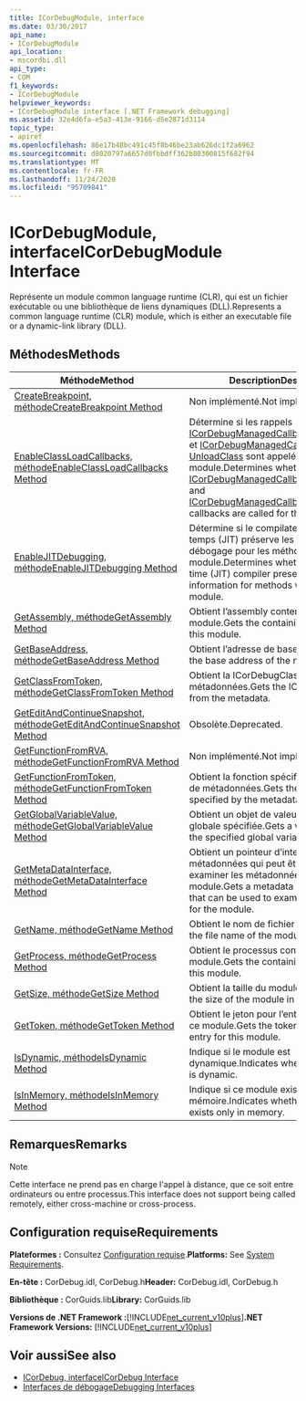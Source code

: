 ```yaml
---
title: ICorDebugModule, interface
ms.date: 03/30/2017
api_name:
- ICorDebugModule
api_location:
- mscordbi.dll
api_type:
- COM
f1_keywords:
- ICorDebugModule
helpviewer_keywords:
- ICorDebugModule interface [.NET Framework debugging]
ms.assetid: 32e4d6fa-e5a3-413e-9166-d5e2871d3114
topic_type:
- apiref
ms.openlocfilehash: 86e17b48bc491c45f8b46be23ab626dc1f2a6962
ms.sourcegitcommit: d8020797a6657d0fbbdff362b80300815f682f94
ms.translationtype: MT
ms.contentlocale: fr-FR
ms.lasthandoff: 11/24/2020
ms.locfileid: "95709841"
---
```

# <a name="icordebugmodule-interface"></a><span data-ttu-id="3b83b-102">ICorDebugModule, interface</span><span class="sxs-lookup"><span data-stu-id="3b83b-102">ICorDebugModule Interface</span></span>

<span data-ttu-id="3b83b-103">Représente un module common language runtime (CLR), qui est un fichier exécutable ou une bibliothèque de liens dynamiques (DLL).</span><span class="sxs-lookup"><span data-stu-id="3b83b-103">Represents a common language runtime (CLR) module, which is either an executable file or a dynamic-link library (DLL).</span></span>  
  
## <a name="methods"></a><span data-ttu-id="3b83b-104">Méthodes</span><span class="sxs-lookup"><span data-stu-id="3b83b-104">Methods</span></span>  
  
|<span data-ttu-id="3b83b-105">Méthode</span><span class="sxs-lookup"><span data-stu-id="3b83b-105">Method</span></span>|<span data-ttu-id="3b83b-106">Description</span><span class="sxs-lookup"><span data-stu-id="3b83b-106">Description</span></span>|  
|------------|-----------------|  
|[<span data-ttu-id="3b83b-107">CreateBreakpoint, méthode</span><span class="sxs-lookup"><span data-stu-id="3b83b-107">CreateBreakpoint Method</span></span>](icordebugmodule-createbreakpoint-method.md)|<span data-ttu-id="3b83b-108">Non implémenté.</span><span class="sxs-lookup"><span data-stu-id="3b83b-108">Not implemented.</span></span>|  
|[<span data-ttu-id="3b83b-109">EnableClassLoadCallbacks, méthode</span><span class="sxs-lookup"><span data-stu-id="3b83b-109">EnableClassLoadCallbacks Method</span></span>](icordebugmodule-enableclassloadcallbacks-method.md)|<span data-ttu-id="3b83b-110">Détermine si les rappels [ICorDebugManagedCallback :: LoadClass](icordebugmanagedcallback-loadclass-method.md) et [ICorDebugManagedCallback :: UnloadClass](icordebugmanagedcallback-unloadclass-method.md) sont appelés pour ce module.</span><span class="sxs-lookup"><span data-stu-id="3b83b-110">Determines whether the [ICorDebugManagedCallback::LoadClass](icordebugmanagedcallback-loadclass-method.md) and [ICorDebugManagedCallback::UnloadClass](icordebugmanagedcallback-unloadclass-method.md) callbacks are called for this module.</span></span>|  
|[<span data-ttu-id="3b83b-111">EnableJITDebugging, méthode</span><span class="sxs-lookup"><span data-stu-id="3b83b-111">EnableJITDebugging Method</span></span>](icordebugmodule-enablejitdebugging-method.md)|<span data-ttu-id="3b83b-112">Détermine si le compilateur juste-à-temps (JIT) préserve les informations de débogage pour les méthodes dans ce module.</span><span class="sxs-lookup"><span data-stu-id="3b83b-112">Determines whether the just-in-time (JIT) compiler preserves debugging information for methods within this module.</span></span>|  
|[<span data-ttu-id="3b83b-113">GetAssembly, méthode</span><span class="sxs-lookup"><span data-stu-id="3b83b-113">GetAssembly Method</span></span>](icordebugmodule-getassembly-method.md)|<span data-ttu-id="3b83b-114">Obtient l’assembly conteneur pour ce module.</span><span class="sxs-lookup"><span data-stu-id="3b83b-114">Gets the containing assembly for this module.</span></span>|  
|[<span data-ttu-id="3b83b-115">GetBaseAddress, méthode</span><span class="sxs-lookup"><span data-stu-id="3b83b-115">GetBaseAddress Method</span></span>](icordebugmodule-getbaseaddress-method.md)|<span data-ttu-id="3b83b-116">Obtient l’adresse de base du module.</span><span class="sxs-lookup"><span data-stu-id="3b83b-116">Gets the base address of the module.</span></span>|  
|[<span data-ttu-id="3b83b-117">GetClassFromToken, méthode</span><span class="sxs-lookup"><span data-stu-id="3b83b-117">GetClassFromToken Method</span></span>](icordebugmodule-getclassfromtoken-method.md)|<span data-ttu-id="3b83b-118">Obtient la ICorDebugClass à partir des métadonnées.</span><span class="sxs-lookup"><span data-stu-id="3b83b-118">Gets the ICorDebugClass from the metadata.</span></span>|  
|[<span data-ttu-id="3b83b-119">GetEditAndContinueSnapshot, méthode</span><span class="sxs-lookup"><span data-stu-id="3b83b-119">GetEditAndContinueSnapshot Method</span></span>](icordebugmodule-geteditandcontinuesnapshot-method.md)|<span data-ttu-id="3b83b-120">Obsolète.</span><span class="sxs-lookup"><span data-stu-id="3b83b-120">Deprecated.</span></span>|  
|[<span data-ttu-id="3b83b-121">GetFunctionFromRVA, méthode</span><span class="sxs-lookup"><span data-stu-id="3b83b-121">GetFunctionFromRVA Method</span></span>](icordebugmodule-getfunctionfromrva-method.md)|<span data-ttu-id="3b83b-122">Non implémenté.</span><span class="sxs-lookup"><span data-stu-id="3b83b-122">Not implemented.</span></span>|  
|[<span data-ttu-id="3b83b-123">GetFunctionFromToken, méthode</span><span class="sxs-lookup"><span data-stu-id="3b83b-123">GetFunctionFromToken Method</span></span>](icordebugmodule-getfunctionfromtoken-method.md)|<span data-ttu-id="3b83b-124">Obtient la fonction spécifiée par le jeton de métadonnées.</span><span class="sxs-lookup"><span data-stu-id="3b83b-124">Gets the function that is specified by the metadata token.</span></span>|  
|[<span data-ttu-id="3b83b-125">GetGlobalVariableValue, méthode</span><span class="sxs-lookup"><span data-stu-id="3b83b-125">GetGlobalVariableValue Method</span></span>](icordebugmodule-getglobalvariablevalue-method.md)|<span data-ttu-id="3b83b-126">Obtient un objet de valeur pour la variable globale spécifiée.</span><span class="sxs-lookup"><span data-stu-id="3b83b-126">Gets a value object for the specified global variable.</span></span>|  
|[<span data-ttu-id="3b83b-127">GetMetaDataInterface, méthode</span><span class="sxs-lookup"><span data-stu-id="3b83b-127">GetMetaDataInterface Method</span></span>](icordebugmodule-getmetadatainterface-method.md)|<span data-ttu-id="3b83b-128">Obtient un pointeur d’interface de métadonnées qui peut être utilisé pour examiner les métadonnées du module.</span><span class="sxs-lookup"><span data-stu-id="3b83b-128">Gets a metadata interface pointer that can be used to examine the metadata for the module.</span></span>|  
|[<span data-ttu-id="3b83b-129">GetName, méthode</span><span class="sxs-lookup"><span data-stu-id="3b83b-129">GetName Method</span></span>](icordebugmodule-getname-method.md)|<span data-ttu-id="3b83b-130">Obtient le nom de fichier du module.</span><span class="sxs-lookup"><span data-stu-id="3b83b-130">Gets the file name of the module.</span></span>|  
|[<span data-ttu-id="3b83b-131">GetProcess, méthode</span><span class="sxs-lookup"><span data-stu-id="3b83b-131">GetProcess Method</span></span>](icordebugmodule-getprocess-method.md)|<span data-ttu-id="3b83b-132">Obtient le processus conteneur pour ce module.</span><span class="sxs-lookup"><span data-stu-id="3b83b-132">Gets the containing process for this module.</span></span>|  
|[<span data-ttu-id="3b83b-133">GetSize, méthode</span><span class="sxs-lookup"><span data-stu-id="3b83b-133">GetSize Method</span></span>](icordebugmodule-getsize-method.md)|<span data-ttu-id="3b83b-134">Obtient la taille du module en octets.</span><span class="sxs-lookup"><span data-stu-id="3b83b-134">Gets the size of the module in bytes.</span></span>|  
|[<span data-ttu-id="3b83b-135">GetToken, méthode</span><span class="sxs-lookup"><span data-stu-id="3b83b-135">GetToken Method</span></span>](icordebugmodule-gettoken-method.md)|<span data-ttu-id="3b83b-136">Obtient le jeton pour l’entrée de table pour ce module.</span><span class="sxs-lookup"><span data-stu-id="3b83b-136">Gets the token for the table entry for this module.</span></span>|  
|[<span data-ttu-id="3b83b-137">IsDynamic, méthode</span><span class="sxs-lookup"><span data-stu-id="3b83b-137">IsDynamic Method</span></span>](icordebugmodule-isdynamic-method.md)|<span data-ttu-id="3b83b-138">Indique si le module est dynamique.</span><span class="sxs-lookup"><span data-stu-id="3b83b-138">Indicates whether the module is dynamic.</span></span>|  
|[<span data-ttu-id="3b83b-139">IsInMemory, méthode</span><span class="sxs-lookup"><span data-stu-id="3b83b-139">IsInMemory Method</span></span>](icordebugmodule-isinmemory-method.md)|<span data-ttu-id="3b83b-140">Indique si ce module existe uniquement en mémoire.</span><span class="sxs-lookup"><span data-stu-id="3b83b-140">Indicates whether this module exists only in memory.</span></span>|  
  
## <a name="remarks"></a><span data-ttu-id="3b83b-141">Remarques</span><span class="sxs-lookup"><span data-stu-id="3b83b-141">Remarks</span></span>  
  
> [!NOTE]
> <span data-ttu-id="3b83b-142">Cette interface ne prend pas en charge l'appel à distance, que ce soit entre ordinateurs ou entre processus.</span><span class="sxs-lookup"><span data-stu-id="3b83b-142">This interface does not support being called remotely, either cross-machine or cross-process.</span></span>  
  
## <a name="requirements"></a><span data-ttu-id="3b83b-143">Configuration requise</span><span class="sxs-lookup"><span data-stu-id="3b83b-143">Requirements</span></span>  

 <span data-ttu-id="3b83b-144">**Plateformes :** Consultez [Configuration requise](../../get-started/system-requirements.md).</span><span class="sxs-lookup"><span data-stu-id="3b83b-144">**Platforms:** See [System Requirements](../../get-started/system-requirements.md).</span></span>  
  
 <span data-ttu-id="3b83b-145">**En-tête :** CorDebug.idl, CorDebug.h</span><span class="sxs-lookup"><span data-stu-id="3b83b-145">**Header:** CorDebug.idl, CorDebug.h</span></span>  
  
 <span data-ttu-id="3b83b-146">**Bibliothèque :** CorGuids.lib</span><span class="sxs-lookup"><span data-stu-id="3b83b-146">**Library:** CorGuids.lib</span></span>  
  
 <span data-ttu-id="3b83b-147">**Versions de .NET Framework :**[!INCLUDE[net_current_v10plus](../../../../includes/net-current-v10plus-md.md)]</span><span class="sxs-lookup"><span data-stu-id="3b83b-147">**.NET Framework Versions:** [!INCLUDE[net_current_v10plus](../../../../includes/net-current-v10plus-md.md)]</span></span>  
  
## <a name="see-also"></a><span data-ttu-id="3b83b-148">Voir aussi</span><span class="sxs-lookup"><span data-stu-id="3b83b-148">See also</span></span>

- [<span data-ttu-id="3b83b-149">ICorDebug, interface</span><span class="sxs-lookup"><span data-stu-id="3b83b-149">ICorDebug Interface</span></span>](icordebug-interface.md)
- [<span data-ttu-id="3b83b-150">Interfaces de débogage</span><span class="sxs-lookup"><span data-stu-id="3b83b-150">Debugging Interfaces</span></span>](debugging-interfaces.md)

